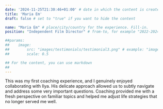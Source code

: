 ```yaml
---
date: '2024-11-25T21:30:46+01:00' # date in which the content is created - defaults to "today"
title: 'Maria Em'
draft: false # set to "true" if you want to hide the content 

name: "Maria Em" # place/city/country for the experience. Fill-in.
position: "Independent Film Director" # from-to, for example "2022-2024". Fill-in.

##params:
##    image:
##        src: "images/testimonials/testimonial3.png" # example: "images/clients/asgardia.png"
##        scale: 0.5

## For the content, you can use markdown
##
---
```


This was my first coaching experience, and I genuinely enjoyed collaborating with Ilya. His delicate approach allowed us to subtly navigate and address some very important questions. Coaching provided me with a fresh perspective on familiar topics and helped me adjust life strategies that no longer served me well.